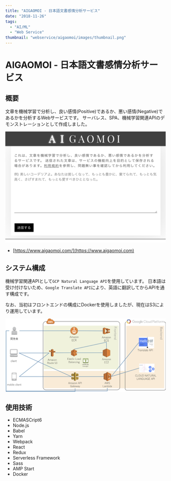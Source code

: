```yaml
---
title: "AIGAOMOI - 日本語文書感情分析サービス"
date: "2018-11-26"
tags:
  - "AI/ML"
  - "Web Service"
thumbnail: "webservice/aigaomoi/images/thumbnail.png"
---
```

# AIGAOMOI - 日本語文書感情分析サービス

## 概要

文章を機械学習で分析し、良い感情(Positive)であるか、悪い感情(Negative)であるかを分析するWebサービスです。
サーバレス、SPA、機械学習関連APIのデモンストレーションとして作成しました。

![](images/thumbnail.png)

* [https://www.aigaomoi.com/](https://www.aigaomoi.com)

## システム構成

機械学習関連APIとして`GCP Natural Language API`を使用しています。
日本語は受け付けないため、`Google Translate API`により、英語に翻訳してからAPIを通す構成です。

なお、当初はフロントエンドの構成にDockerを使用しましたが、現在はS3により運用しています。

![](images/architecture.png)

## 使用技術

* ECMASCript6
* Node.js
* Babel
* Yarn
* Webpack
* React
* Redux
* Serverless Framework
* Sass
* AMP Start
* Docker